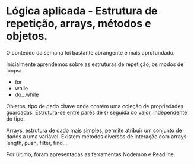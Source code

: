 # Lógica aplicada - Estrutura de repetição, arrays, métodos e objetos.

O conteúdo da semana foi bastante abrangente e mais aprofundado.

Inicialmente aprendemos sobre as estruturas de repetição, os modos de loops:
* for
* while
* do...while

Objetos, tipo de dado chave onde contém uma coleção de propriedades guardadas. Estrutura-se entre pares de {} seguida do valor, independente do tipo.

Arrays, estrutura de dado mais simples, permite atribuir um conjunto de dados a uma variável.
Existem métodos diversos de interação com arrays: length, push, filter, find...

Por último, foram apresentadas as ferramentas Nodemon e Readline.